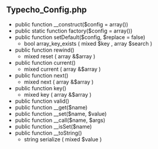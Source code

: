 ## Typecho_Config.php

* public function __construct($config = array())
* public static function factory($config = array())
* public function setDefault($config, $replace = false)
	- bool array_key_exists ( mixed $key , array $search )
*  public function rewind()
	- mixed reset ( array &$array )
* public function current()
	- mixed current ( array &$array )
* public function next()
	- mixed next ( array &$array )
* public function key()
	- mixed key ( array &$array )
* public function valid()
* public function __get($name)
* public function __set($name, $value)
* public function __call($name, $args)
* public function __isSet($name)
* public function __toString()
	- string serialize ( mixed $value )


